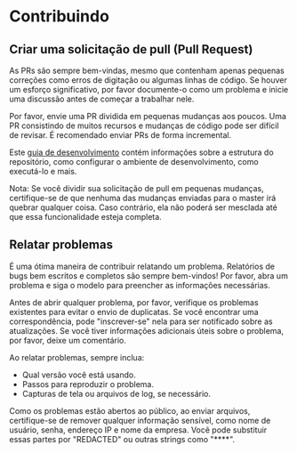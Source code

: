 # Contribuindo

## Criar uma solicitação de pull (Pull Request)
As PRs são sempre bem-vindas, mesmo que contenham apenas pequenas correções como erros de digitação ou algumas linhas de código. Se houver um esforço significativo, por favor documente-o como um problema e inicie uma discussão antes de começar a trabalhar nele.

Por favor, envie uma PR dividida em pequenas mudanças aos poucos. Uma PR consistindo de muitos recursos e mudanças de código pode ser difícil de revisar. É recomendado enviar PRs de forma incremental.

Este [guia de desenvolvimento](https://kubeoperator.io/docs/dev/dev_manual/) contém informações sobre a estrutura do repositório, como configurar o ambiente de desenvolvimento, como executá-lo e mais.

Nota: Se você dividir sua solicitação de pull em pequenas mudanças, certifique-se de que nenhuma das mudanças enviadas para o master irá quebrar qualquer coisa. Caso contrário, ela não poderá ser mesclada até que essa funcionalidade esteja completa.

## Relatar problemas
É uma ótima maneira de contribuir relatando um problema. Relatórios de bugs bem escritos e completos são sempre bem-vindos! Por favor, abra um problema e siga o modelo para preencher as informações necessárias.

Antes de abrir qualquer problema, por favor, verifique os problemas existentes para evitar o envio de duplicatas. Se você encontrar uma correspondência, pode "inscrever-se" nela para ser notificado sobre as atualizações. Se você tiver informações adicionais úteis sobre o problema, por favor, deixe um comentário.

Ao relatar problemas, sempre inclua:

* Qual versão você está usando.
* Passos para reproduzir o problema.
* Capturas de tela ou arquivos de log, se necessário.

Como os problemas estão abertos ao público, ao enviar arquivos, certifique-se de remover qualquer informação sensível, como nome de usuário, senha, endereço IP e nome da empresa. Você pode substituir essas partes por "REDACTED" ou outras strings como "****".
